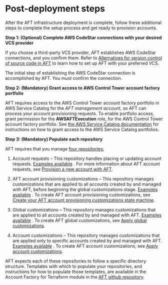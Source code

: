# Post\-deployment steps<a name="aft-post-deployment"></a>

After the AFT infrastructure deployment is complete, follow these additional steps to complete the setup process and get ready to provision accounts\. 

**Step 1: \(Optional\) Complete AWS CodeStar connections with your desired VCS provider**

If you choose a third\-party VCS provider, AFT establishes AWS CodeStar connections, and you confirm them\. Refer to [Alternatives for version control of source code in AFT](aft-alternative-vcs.md) to learn how to set up AFT with your preferred VCS\.

The initial step of establishing the AWS CodeStar connection is accomplished by AFT\. You must confirm the connection\.

**Step 2: \(Mandatory\) Grant access to AWS Control Tower account factory portfolio**

AFT requires access to the AWS Control Tower account factory portfolio in AWS Service Catalog for the *AFT management account*, so AFT can process your account provisioning requests\. To enable portfolio access, grant permission for the **AWSAFTExecution** role, for the AWS Control Tower account factory portfolio\. See [the AWS Service Catalog documentation](https://docs.aws.amazon.com/servicecatalog/latest/adminguide/catalogs_portfolios_users.html) for instructions on how to grant access to the AWS Service Catalog portfolios\.

**Step 3: \(Mandatory\) Populate each repository**

AFT requires that you manage [four repositories:](https://github.com/aws-ia/terraform-aws-control_tower_account_factory/tree/main/sources/aft-customizations-repos)

1. Account requests – This repository handles placing or updating account requests\. [Examples available](https://github.com/aws-ia/terraform-aws-control_tower_account_factory/tree/main/sources/aft-customizations-repos/aft-account-request) \. For more information about AFT account requests, see [Provision a new account with AFT](taf-account-provisioning.md#aft-provision-account)\.

1. AFT account provisioning customizations – This repository manages customizations that are applied to all accounts created by and managed with AFT, before beginning the global customizations stage\. [Examples available](https://github.com/aws-ia/terraform-aws-control_tower_account_factory/tree/main/sources/aft-customizations-repos/aft-account-provisioning-customizations) \. To create AFT account provisioning customizations, see [Create your AFT account provisioning customizations state machine](aft-provisioning-framework.md#aft-create-customizations)\.

1. Global customizations – This repository manages customizations that are applied to all accounts created by and managed with AFT\. [Examples available](https://github.com/aws-ia/terraform-aws-control_tower_account_factory/tree/main/sources/aft-customizations-repos/aft-global-customizations) \. To create AFT global customizations, see [Apply global customizations](aft-account-customization-options.md#aft-global-customizations)\.

1. Account customizations – This repository manages customizations that are applied only to specific accounts created by and managed with AFT\. [Examples available](https://github.com/aws-ia/terraform-aws-control_tower_account_factory/tree/main/sources/aft-customizations-repos/aft-account-customizations) \. To create AFT account customizations, see [Apply account customizations](aft-account-customization-options.md#aft-account-customizations)\.

AFT expects each of these repositories to follow a specific directory structure\. Templates with which to populate your repositories, and instructions for how to populate those templates, are available in the Account Factory for Terraform module in the [AFT github repository](https://github.com/aws-ia/terraform-aws-control_tower_account_factory/tree/main)\.